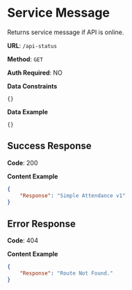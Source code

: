  Service Message
 ===
Returns service message if API is online.

**URL**: `/api-status`

**Method**: `GET`

**Auth Required**: NO

**Data Constraints**  

`{}`

**Data Example** 

`{}`


Success Response
---
**Code**: 200

**Content Example**
```json
{ 
    "Response": "Simple Attendance v1" 
}
```
Error Response
---
**Code**: 404

**Content Example**
```json
{ 
    "Response": "Route Not Found." 
}
```